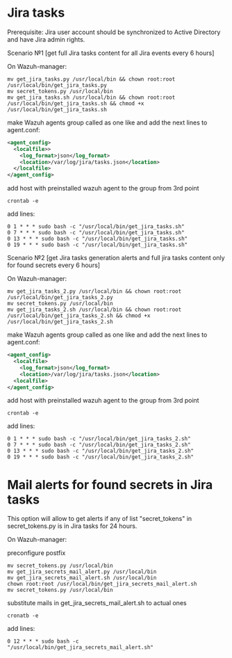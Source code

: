 # Jira tasks

Prerequisite: Jira user account should be synchronized to Active Directory and have Jira admin rights.

Scenario №1 [get full Jira tasks content for all Jira events every 6 hours]

On Wazuh-manager:
```
mv get_jira_tasks.py /usr/local/bin && chown root:root /usr/local/bin/get_jira_tasks.py
mv secret_tokens.py /usr/local/bin
mv get_jira_tasks.sh /usr/local/bin && chown root:root /usr/local/bin/get_jira_tasks.sh && chmod +x /usr/local/bin/get_jira_tasks.sh
```
make Wazuh agents group called as one like and add the next lines to agent.conf:
```xml
<agent_config>
  <localfile>>
    <log_format>json</log_format>
    <location>/var/log/jira/tasks.json</location>
  </localfile>
</agent_config>
```
add host with preinstalled wazuh agent to the group from 3rd point
```
crontab -e
```
add lines:

```
0 1 * * * sudo bash -c "/usr/local/bin/get_jira_tasks.sh"
0 7 * * * sudo bash -c "/usr/local/bin/get_jira_tasks.sh"
0 13 * * * sudo bash -c "/usr/local/bin/get_jira_tasks.sh"
0 19 * * * sudo bash -c "/usr/local/bin/get_jira_tasks.sh"
```
Scenario №2 [get Jira tasks generation alerts and full jira tasks content only for found secrets every 6 hours]

On Wazuh-manager:
```
mv get_jira_tasks_2.py /usr/local/bin && chown root:root /usr/local/bin/get_jira_tasks_2.py
mv secret_tokens.py /usr/local/bin
mv get_jira_tasks_2.sh /usr/local/bin && chown root:root /usr/local/bin/get_jira_tasks_2.sh && chmod +x /usr/local/bin/get_jira_tasks_2.sh
```
make Wazuh agents group called as one like and add the next lines to agent.conf:
```xml
<agent_config>
  <localfile>
    <log_format>json</log_format>
    <location>/var/log/jira/tasks.json</location>
  <localfile>
</agent_config>
```
add host with preinstalled wazuh agent to the group from 3rd point
```
crontab -e
```
add lines:
```
0 1 * * * sudo bash -c "/usr/local/bin/get_jira_tasks_2.sh"
0 7 * * * sudo bash -c "/usr/local/bin/get_jira_tasks_2.sh"
0 13 * * * sudo bash -c "/usr/local/bin/get_jira_tasks_2.sh"
0 19 * * * sudo bash -c "/usr/local/bin/get_jira_tasks_2.sh"
```
# Mail alerts for found secrets in Jira tasks

This option will allow to get alerts if any of list "secret_tokens" in secret_tokens.py is in Jira tasks for 24 hours.

On Wazuh-manager:

preconfigure postfix
```
mv secret_tokens.py /usr/local/bin
mv get_jira_secrets_mail_alert.py /usr/local/bin
mv get_jira_secrets_mail_alert.sh /usr/local/bin
chown root:root /usr/local/bin/get_jira_secrets_mail_alert.sh
mv secret_tokens.py /usr/local/bin
```
substitute mails in get_jira_secrets_mail_alert.sh to actual ones
```
cronatb -e
```
add lines:
```
0 12 * * * sudo bash -c "/usr/local/bin/get_jira_secrets_mail_alert.sh"
```
